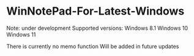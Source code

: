 # WinNotePad-For-Latest-Windows
Note: under development
Supported versions: Windows 8.1 Windows 10 Windows 11

There is currently no memo function
Will be added in future updates
